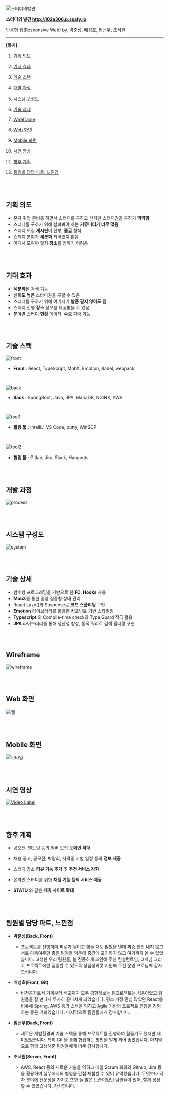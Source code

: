 ![스터디의발견](http://i02a306.p.ssafy.io/images/index/name.png) 

   **스터디의 발견  http://i02a306.p.ssafy.io**

   반응형 웹(Responsive Web) by. <a href="https://github.com/JunSeongA" target="_blank">박준성</a>, <a href="https://github.com/hackthegist" target="_blank">배성호</a>, <a href="https://github.com/Imsunwoo-hub" target="_blank">임선우</a>, <a href="https://github.com/simmmba" target="_blank">조서원</a>

------

**[목차]**

1. [기획 의도](#기획-의도)

2. [기대 효과](#기대-효과)

3. [기술 스택](#기술-스택)

4. [개발 과정](#개발-과정)

5. [시스템 구성도](#시스템-구성도)
6. [기술 상세](#기술-상세)
7. [Wireframe](#Wireframe)
8. [Web 화면](#Web-화면)
9. [Mobile 화면](#Mobile-화면)
10. [시연 영상](#시연-영상)
11. [향후 계획](#향후-계획)
12. [팀원별 담당 파트, 느낀점](#팀원별-담당-파트,-느낀점)

<br /><br />

## 기획 의도

- 혼자 취업 준비를 하면서 스터디를 구하고 싶지만 스터디원을 구하기 **막막함** 
- 스터디를 구하기 위해 살펴봐야 하는 **커뮤니티가 너무 많음**
- 스터디 모집 **게시판**이 전부, **줄글** 형식
- 스터디 분야가 **세분화** 되어있지 않음
- 어디서 모여야 할지 **장소**를 정하기 어려움

<br /><br />

## 기대 효과

- **세분화**된 검색 기능
- **신뢰도 높은** 스터디원을 구할 수 있음
- 스터디를 구하기 위해 여기저기 **발품** **팔지 않아도** 됨
- 스터디 진행 **장소** 정보를 제공받을 수 있음
- 분야별 스터디 **현황** 데이터, **수요** 파악 가능

<br /><br />

## 기술 스택

![front](http://i02a306.p.ssafy.io/images/index/stack1.png)

- **Front** : React, TypeScript, MobX, Emotion, Babel, webpack

<br />

![back](http://i02a306.p.ssafy.io/images/index/stack2.png)

- **Back** : SpringBoot, Java, JPA, MariaDB, NGINX, AWS

<br />

![tool1](http://i02a306.p.ssafy.io/images/index/stack3.png)

- **활용 툴** : IntelliJ, VS Code, putty, WinSCP

<br />

![tool2](http://i02a306.p.ssafy.io/images/index/stack4.png)

- **협업 툴** : Gitlab, Jira, Slack, Hangouts

<br /><br />

## 개발 과정

![process](http://i02a306.p.ssafy.io/images/index/process.png)

<br /><br />

## 시스템 구성도

![system](http://i02a306.p.ssafy.io/images/index/system.png)

<br /><br />

## 기술 상세

- 함수형 프로그래밍을 기반으로 한 **FC, Hooks** 사용 
- **MobX**를 통한 중앙 집중형 상태 관리
- React.Lazy()와 Suspense로 **코드** **스플리팅** 구현
- **Emotion** 라이브러리를 활용한 컴포넌트 기반 스타일링
- **Typescript** 의 Compile-time check와 Type Guard 적극 활용
- **JPA** 라이브러리를 통해 생산성 향상, 동적 쿼리로 검색 필터링 구현

<br /><br />

## Wireframe

![wireframe](http://i02a306.p.ssafy.io/images/index/wireframe.png)

<br /><br />

## Web 화면

![웹](http://i02a306.p.ssafy.io/images/index/screen_web.png)

<br /><br />

## Mobile 화면

![모바일](http://i02a306.p.ssafy.io/images/index/screen_mobile.png)

<br /><br />

## 시연 영상

[![Video Label](http://img.youtube.com/vi/RmDsPISfS18/0.jpg)](https://youtu.be/uLR1RNqJ1Mw?t=0s)

<br /><br />

## 향후 계획

- 공모전, 멘토링 등의 맴버 모집 **도메인 확대** 

- 채용 공고, 공모전, 박람회, 자격증 시험 일정 등의 **정보 제공** 

- 스터디 장소 **리뷰 기능 추가** 및 **추천 서비스 강화** 

- 온라인 스터디를 위한 **채팅 기능 등의 서비스 제공** 

- **STATU** 와 같은 **제휴 사이트 확대**

<br /><br />

## 팀원별 담당 파트, 느낀점

- **박준성(Back, Front)**
  - 프로젝트를 진행하며 피로가 쌓이고 힘들 때도 많았을 텐데 짜증 한번 내지 않고 서로 다독여주던 좋은 팀원들 덕분에 중간에 포기하지 않고 여기까지 올 수 있었습니다. 고생한 우리 팀원들, 늘 진중하게 조언해 주신 컨설턴트님, 코치님 그리고 프로젝트에만 집중할 수 있도록 성심성의껏 지원해 주신 운영 프로님께 감사드립니다.

- **배성호(Front, Git)**
  - 비전공자로서 기획부터 배포까지 모두 경험해보는 팀프로젝트는 처음이었고 팀원들을 잘 만나서 무사히 끝마치게 되었습니다. 평소 가장 관심 많았던 React를 비롯해 Spring, AWS 등의 스택을 익히고 Agile 기반의 프로젝트 진행을 경험하는 좋은 기회였습니다. 마지막으로 팀원들에게 감사합니다.
- **임선우(Back, Front)**
  - 새로운 개발환경과 기술 스택을 통해 프로젝트를 진행하여 힘들기도 했지만 재미있었습니다. 특히 Git 을 통해 협업하는 방법을 알게 되어 좋았습니다. 마지막으로 함께 고생해준 팀원들에게 너무 감사합니다.

- **조서원(Server, Front)**
  - AWS, React 등의 새로운 기술을 익히고 매일 Scrum 회의와 Github, Jira 등을 활용하며 실무에서의 협업을 간접 체험할 수 있어 유익했습니다. 무엇보다 각자 분야에 전문성을 가지고 또한 늘 밝은 모습이었던 팀원들이 있어, 함께 성장할 수 있었습니다. 감사합니다.

